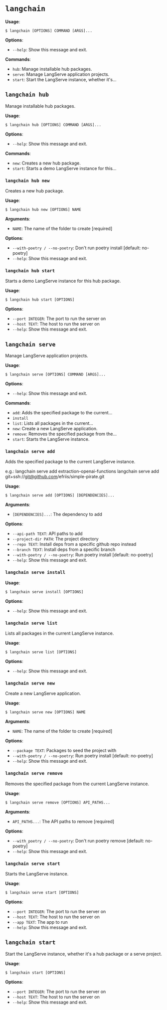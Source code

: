 # `langchain`

**Usage**:

```console
$ langchain [OPTIONS] COMMAND [ARGS]...
```

**Options**:

* `--help`: Show this message and exit.

**Commands**:

* `hub`: Manage installable hub packages.
* `serve`: Manage LangServe application projects.
* `start`: Start the LangServe instance, whether it's...

## `langchain hub`

Manage installable hub packages.

**Usage**:

```console
$ langchain hub [OPTIONS] COMMAND [ARGS]...
```

**Options**:

* `--help`: Show this message and exit.

**Commands**:

* `new`: Creates a new hub package.
* `start`: Starts a demo LangServe instance for this...

### `langchain hub new`

Creates a new hub package.

**Usage**:

```console
$ langchain hub new [OPTIONS] NAME
```

**Arguments**:

* `NAME`: The name of the folder to create  [required]

**Options**:

* `--with-poetry / --no-poetry`: Don't run poetry install  [default: no-poetry]
* `--help`: Show this message and exit.

### `langchain hub start`

Starts a demo LangServe instance for this hub package.

**Usage**:

```console
$ langchain hub start [OPTIONS]
```

**Options**:

* `--port INTEGER`: The port to run the server on
* `--host TEXT`: The host to run the server on
* `--help`: Show this message and exit.

## `langchain serve`

Manage LangServe application projects.

**Usage**:

```console
$ langchain serve [OPTIONS] COMMAND [ARGS]...
```

**Options**:

* `--help`: Show this message and exit.

**Commands**:

* `add`: Adds the specified package to the current...
* `install`
* `list`: Lists all packages in the current...
* `new`: Create a new LangServe application.
* `remove`: Removes the specified package from the...
* `start`: Starts the LangServe instance.

### `langchain serve add`

Adds the specified package to the current LangServe instance.

e.g.:
langchain serve add extraction-openai-functions
langchain serve add git+ssh://git@github.com/efriis/simple-pirate.git

**Usage**:

```console
$ langchain serve add [OPTIONS] [DEPENDENCIES]...
```

**Arguments**:

* `[DEPENDENCIES]...`: The dependency to add

**Options**:

* `--api-path TEXT`: API paths to add
* `--project-dir PATH`: The project directory
* `--repo TEXT`: Install deps from a specific github repo instead
* `--branch TEXT`: Install deps from a specific branch
* `--with-poetry / --no-poetry`: Run poetry install  [default: no-poetry]
* `--help`: Show this message and exit.

### `langchain serve install`

**Usage**:

```console
$ langchain serve install [OPTIONS]
```

**Options**:

* `--help`: Show this message and exit.

### `langchain serve list`

Lists all packages in the current LangServe instance.

**Usage**:

```console
$ langchain serve list [OPTIONS]
```

**Options**:

* `--help`: Show this message and exit.

### `langchain serve new`

Create a new LangServe application.

**Usage**:

```console
$ langchain serve new [OPTIONS] NAME
```

**Arguments**:

* `NAME`: The name of the folder to create  [required]

**Options**:

* `--package TEXT`: Packages to seed the project with
* `--with-poetry / --no-poetry`: Run poetry install  [default: no-poetry]
* `--help`: Show this message and exit.

### `langchain serve remove`

Removes the specified package from the current LangServe instance.

**Usage**:

```console
$ langchain serve remove [OPTIONS] API_PATHS...
```

**Arguments**:

* `API_PATHS...`: The API paths to remove  [required]

**Options**:

* `--with_poetry / --no-poetry`: Don't run poetry remove  [default: no-poetry]
* `--help`: Show this message and exit.

### `langchain serve start`

Starts the LangServe instance.

**Usage**:

```console
$ langchain serve start [OPTIONS]
```

**Options**:

* `--port INTEGER`: The port to run the server on
* `--host TEXT`: The host to run the server on
* `--app TEXT`: The app to run
* `--help`: Show this message and exit.

## `langchain start`

Start the LangServe instance, whether it's a hub package or a serve project.

**Usage**:

```console
$ langchain start [OPTIONS]
```

**Options**:

* `--port INTEGER`: The port to run the server on
* `--host TEXT`: The host to run the server on
* `--help`: Show this message and exit.
